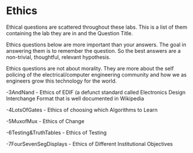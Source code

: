 # Ethics

Ethical questions are scattered throughout these labs. This is a list of them containing the lab they are in and the Question Title. 

Ethics questions below are more important than your answers. The goal in answering them is to remember the question. So the best answers are a non-trivial, thoughtful, relevant hypothesis. 

Ethics questions are not about morality. They are more about the self policing of the electrical/computer engineering community and how we as engineers grow this technology for the world. 

-3AndNand - Ethics of EDIF (a defunct standard called Electronics Design Interchange Format that is well documented in Wikipedia

-4LotsOfGates - Ethics of choosing which Algorithms to Learn

-5MuxofMux - Ethics of Change

-6Testing&TruthTables - Ethics of Testing

-7FourSevenSegDisplays - Ethics of Different Institutional Objectives



